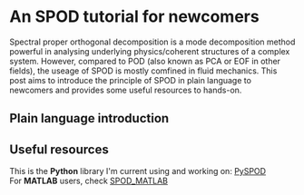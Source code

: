 # An SPOD tutorial for newcomers
Spectral proper orthogonal decomposition is a mode decomposition method powerful in analysing underlying physics/coherent structures of a complex system. However, compared to POD (also known as PCA or EOF in other fields), the useage of SPOD is mostly comfined in fluid mechanics. This post aims to introduce the principle of SPOD in plain language to newcomers and provides some useful resources to hands-on.
## Plain language introduction

## Useful resources
This is the **Python** library I'm current using and working on: [PySPOD](https://github.com/MathEXLab/PySPOD)\
For **MATLAB** users, check [SPOD_MATLAB](https://github.com/SpectralPOD/spod_matlab)
